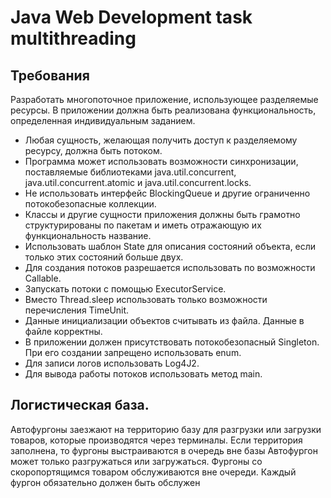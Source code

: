 # Java Web Development task multithreading

## Требования
Разработать многопоточное приложение, использующее разделяемые
ресурсы. В приложении должна быть реализована функциональность,
определенная индивидуальным заданием.

* Любая сущность, желающая получить доступ к разделяемому ресурсу, должна быть
потоком.
* Программа может использовать возможности синхронизации, поставляемые библиотеками
java.util.concurrent, java.util.concurrent.atomic и java.util.concurrent.locks.
* Не использовать интерфейс BlockingQueue и другие ограниченно потокобезопасные
коллекции.
* Классы и другие сущности приложения должны быть грамотно структурированы по пакетам
и иметь отражающую их функциональность название.
* Использовать шаблон State для описания состояний объекта, если только этих состояний
больше двух.
* Для создания потоков разрешается использовать по возможности Callable.
* Запускать потоки с помощью ExecutorService.
* Вместо Thread.sleep использовать только возможности перечисления TimeUnit.
* Данные инициализации объектов считывать из файла. Данные в файле корректны.
* В приложении должен присутствовать потокобезопасный Singleton. При его создании
запрещено использовать enum.
* Для записи логов использовать Log4J2.
* Для вывода работы потоков использовать метод main.

## Логистическая база. 
Автофургоны заезжают на территорию базу для разгрузки или
загрузки товаров, которые производятся через терминалы. Если территория заполнена,
то фургоны выстраиваются в очередь вне базы Автофургон может только разгружаться
или загружаться. Фургоны со скоропортящимся товаром обслуживаются вне очереди.
Каждый фургон обязательно должен быть обслужен